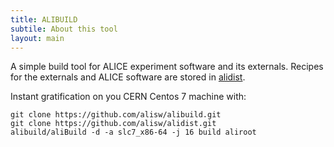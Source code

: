 ```yaml
---
title: ALIBUILD
subtile: About this tool
layout: main
---
```


A simple build tool for ALICE experiment software and its externals. Recipes
for the externals and ALICE software are stored in
[alidist](https://github.com/alisw/alidist).

Instant gratification on you CERN Centos 7 machine with:

    git clone https://github.com/alisw/alibuild.git
    git clone https://github.com/alisw/alidist.git
    alibuild/aliBuild -d -a slc7_x86-64 -j 16 build aliroot
